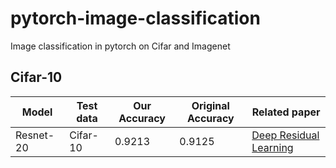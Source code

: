 # pytorch-image-classification

Image classification in pytorch on Cifar and Imagenet


## Cifar-10 

| Model            | Test data | Our Accuracy| Original Accuracy | Related paper |
|------------------|-----------|---------|------------------|--------------------|
| Resnet-20    | Cifar-10  | 0.9213 | 0.9125 |  [Deep Residual Learning](https://arxiv.org/pdf/1512.03385.pdf) |
